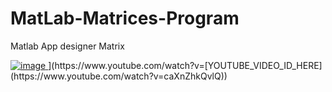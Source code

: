 # MatLab-Matrices-Program
Matlab App designer Matrix

[![image](https://user-images.githubusercontent.com/101295973/171957823-55711448-39fe-47c0-84f0-f200e557f404.png)
](https://img.youtube.com/vi/[YOUTUBE_VIDEO_ID_HERE](https://www.youtube.com/watch?v=caXnZhkQvlQ)/0.jpg)](https://www.youtube.com/watch?v=[YOUTUBE_VIDEO_ID_HERE](https://www.youtube.com/watch?v=caXnZhkQvlQ))

